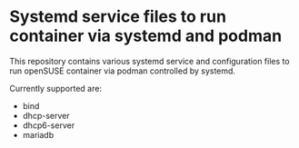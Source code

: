 # Systemd service files to run container via systemd and podman

This repository contains various systemd service and configuration files
to run openSUSE container via podman controlled by systemd.

Currently supported are:
  * bind
  * dhcp-server
  * dhcp6-server
  * mariadb
